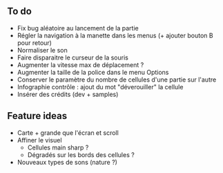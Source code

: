 ## To do
- Fix bug aléatoire au lancement de la partie
- Régler la navigation à la manette dans les menus (+ ajouter bouton B pour retour)
- Normaliser le son
- Faire disparaitre le curseur de la souris
- Augmenter la vitesse max de déplacement ?
- Augmenter la taille de la police dans le menu Options
- Conserver le paramètre du nombre de cellules d'une partie sur l'autre
- Infographie contrôle : ajout du mot "déverouiller" la cellule
- Insérer des crédits (dev + samples)

## Feature ideas
- Carte + grande que l'écran et scroll
- Affiner le visuel
    - Cellules main sharp ?
    - Dégradés sur les bords des cellules ?
- Nouveaux types de sons (nature ?)
